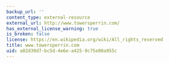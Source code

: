 ```yaml
---
backup_url: ''
content_type: external-resource
external_url: http://www.towersperrin.com/
has_external_license_warning: true
is_broken: false
license: https://en.wikipedia.org/wiki/All_rights_reserved
title: www.towersperrin.com
uid: a02d39d7-bc5d-4e6e-a425-9c75e00a955c
---
```

